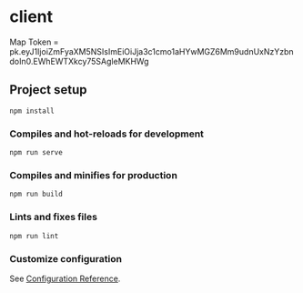 # client

Map Token = pk.eyJ1IjoiZmFyaXM5NSIsImEiOiJja3c1cmo1aHYwMGZ6Mm9udnUxNzYzbndoIn0.EWhEWTXkcy75SAgleMKHWg

## Project setup
```
npm install
```

### Compiles and hot-reloads for development
```
npm run serve
```

### Compiles and minifies for production
```
npm run build
```

### Lints and fixes files
```
npm run lint
```

### Customize configuration
See [Configuration Reference](https://cli.vuejs.org/config/).
